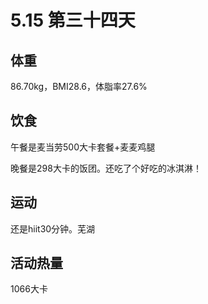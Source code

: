 # 5.15 第三十四天

## 体重

86.70kg，BMI28.6，体脂率27.6%

## 饮食

午餐是麦当劳500大卡套餐+麦麦鸡腿

晚餐是298大卡的饭团。还吃了个好吃的冰淇淋！

## 运动

还是hiit30分钟。芜湖

## 活动热量

1066大卡
